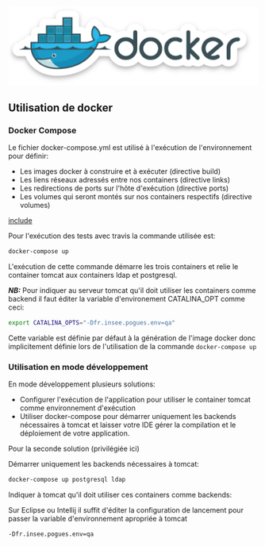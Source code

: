 ![docker](../../../pics/docker.png)

## Utilisation de docker

### Docker Compose 

Le fichier docker-compose.yml est utilisé à l'exécution de l'environnement pour définir:
 - Les images docker à construire et à exécuter (directive build) 
 - Les liens réseaux adressés entre nos containers (directive links)
 - Les redirections de ports sur l'hôte d'exécution (directive ports)
 - Les volumes qui seront montés sur nos containers respectifs (directive volumes)
 

[include](../../../../docker/docker-compose.yml)


Pour l'exécution des tests avec travis la commande utilisée est:

```bash
docker-compose up
```

L'exécution de cette commande démarre les trois containers et relie le container tomcat aux containers ldap et postgresql.

***NB:*** Pour indiquer au serveur tomcat qu'il doit utiliser les containers comme backend il faut éditer la variable d'environement CATALINA_OPT comme ceci:

```bash
export CATALINA_OPTS="-Dfr.insee.pogues.env=qa"
```

Cette variable est définie par défaut à la génération de l'image docker donc implicitement définie lors de l'utilisation de la commande ```docker-compose up```

### Utilisation en mode développement

En mode développement plusieurs solutions:

 - Configurer l'exécution de l'application pour utiliser le container tomcat comme environnement d'exécution
 - Utiliser docker-compose pour démarrer uniquement les backends nécessaires à tomcat et laisser votre IDE gérer la compilation et le déploiement de votre application.

Pour la seconde solution (privilégiée ici)

Démarrer uniquement les backends nécessaires à tomcat:

```bash
docker-compose up postgresql ldap
```

Indiquer à tomcat qu'il doit utiliser ces containers comme backends:

Sur Eclipse ou Intellij il suffit d'éditer la configuration de lancement 
pour passer la variable d'environnement apropriée à tomcat

```
-Dfr.insee.pogues.env=qa
```